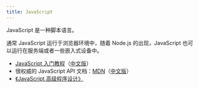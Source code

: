 ```yaml
---
title: JavaScript
---
```


JavaScript 是一种脚本语言。

通常 JavaScript 运行于浏览器环境中，随着 Node.js 的出现，JavaScript 也可以运行在服务端或者一些嵌入式设备中。

- [JavaScript 入门教程](http://www.w3schools.com/js/)（[中文版](http://www.w3school.com.cn/js/index.asp)）
- 很权威的 JavaScript API 文档：[MDN](https://developer.mozilla.org/en-US/docs/Web/JavaScript)（[中文版](https://developer.mozilla.org/zh-CN/docs/Web/JavaScript)）
- [《JavaScript 高级程序设计》](https://book.douban.com/subject/10546125/)
